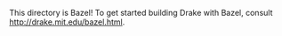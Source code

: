 This directory is Bazel!  To get started building
Drake with Bazel, consult http://drake.mit.edu/bazel.html.
